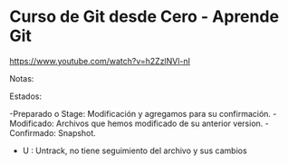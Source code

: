 # Curso de Git desde Cero - Aprende Git
https://www.youtube.com/watch?v=h2ZzlNVl-nI


Notas:

Estados:

-Preparado o Stage: Modificación y agregamos para su confirmación.
-Modificado: Archivos que hemos modificado de su anterior version.
-Confirmado: Snapshot.

- U : Untrack, no tiene seguimiento del archivo y sus cambios